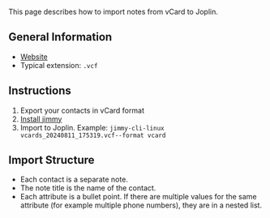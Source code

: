 This page describes how to import notes from vCard to Joplin.

## General Information

- [Website](https://en.wikipedia.org/wiki/VCard)
- Typical extension: `.vcf`

## Instructions

1. Export your contacts in vCard format
2. [Install jimmy](../index.md#installation)
3. Import to Joplin. Example: `jimmy-cli-linux vcards_20240811_175319.vcf--format vcard`

## Import Structure

- Each contact is a separate note.
- The note title is the name of the contact.
- Each attribute is a bullet point. If there are multiple values for the same attribute (for example multiple phone numbers), they are in a nested list.
